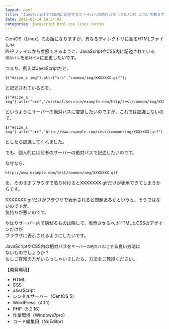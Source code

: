 ```yaml
---
layout: post
title: "JavaScriptやCSS内に記述するファイルへの絶対パス（フルパス）について教えてください。"
date: 2015-03-14 16:34:02
categories: javascript html css linux centos
---
```

<p>CentOS（Linux）のお話になりますが、異なるディレクトリにあるHTMLファイルや<br>
PHPファイルから参照できるように、JavaScriptやCSS内に記述されている<br>
<code>相対パス</code>を<code>絶対パス</code>に変更したいです。</p>

<p>つまり、例えばJavaScriptだと、</p>

<pre><code>$("#size_s img").attr("src","common/img/XXXXXXX.gif");
</code></pre>

<p>と記述されているのを、</p>

<pre><code>$("#size_s img").attr("src","/virtual/service/example.com/http/test/common/img/XXXXXXX.gif");
</code></pre>

<p>というようにサーバーの絶対パスに変更したいのですが、これでは認識しないので、</p>

<pre><code>$("#size_s img").attr("src","http://www.example.com/test/common/img/XXXXXXX.gif");
</code></pre>

<p>としたら認識してくれました。</p>

<p>でも、個人的には前者のサーバーの絶対パスで記述したいのです。</p>

<p>なぜなら、</p>

<pre><code>http://www.example.com/test/common/img/XXXXXXX.gif
</code></pre>

<p>を、そのままブラウザで貼り付けるとXXXXXXX.gifだけが表示できてしまうからです。</p>

<p>XXXXXXX.gifだけがブラウザで表示されると問題あるかというと、そうではないのですが、<br>
気持ちが悪いのです。</p>

<p>やはりサーバー内で隠せるものは隠して、表示させるべきHTMLとCSSのデザインだけが<br>
ブラウザに表示されるようにしたいです。</p>

<p>JavaScriptやCSS内の相対パスを<code>サーバーの絶対パス</code>にする良い方法は<br>
ないものでしょうか？<br>
もしご存知の方がいらっしゃいましたら、方法をご教授ください。</p>

<p>【開発環境】</p>

<ul>
<li>HTML</li>
<li>CSS</li>
<li>JavaScript</li>
<li>レンタルサーバー（CentOS 5）</li>
<li>WordPress（4.1.1）</li>
<li>PHP（5.2.16）</li>
<li>作業環境（Windows7pro） </li>
<li>コード編集用（NoEditor）</li>
</ul>
